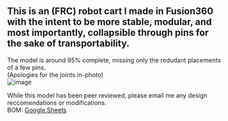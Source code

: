 ## This is an (FRC) robot cart I made in Fusion360 with the intent to be more stable, modular, and most importantly, collapsible through pins for the sake of transportability.

The model is around 95% complete, missing only the redudant placements of a few pins. \
(Apologies for the joints in-photo) \
![image](https://github.com/user-attachments/assets/1c899cfa-fcb0-4c84-9b1f-1ce555e7008a)

While this model has been peer reviewed, please email me any design reccomendations or modifications. \
BOM: [Google Sheets](https://docs.google.com/spreadsheets/d/1TmUYI5r2GQ8zHt58lnRgmdzFmsxV3qJDFB5IkvP9Qu0/edit?usp=sharing)
